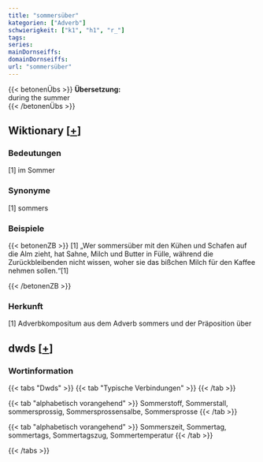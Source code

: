 ```yaml
---
title: "sommersüber"
kategorien: ["Adverb"]
schwierigkeit: ["k1", "h1", "r_"]
tags:
series:
mainDornseiffs:
domainDornseiffs:
url: "sommersüber"
---
```


{{< betonenÜbs >}}
**Übersetzung:**  
during the summer  
{{< /betonenÜbs >}}

## Wiktionary [[+](https://de.wiktionary.org/wiki/sommersüber)]

### Bedeutungen
[1] im Sommer  

### Synonyme
[1] sommers  

### Beispiele
{{< betonenZB >}}
[1] „Wer sommersüber mit den Kühen und Schafen auf die Alm zieht, hat Sahne, Μilch und Butter in Fülle, während die Zurückbleibenden nicht wissen, woher sie das bißchen Milch für den Kaffee nehmen sollen.“[1]  

{{< /betonenZB >}}
### Herkunft
[1] Adverbkompositum aus dem Adverb sommers und der Präposition über  



## dwds [[+](https://www.dwds.de/wb/sommersüber)]

### Wortinformation
{{< tabs "Dwds" >}}
{{< tab "Typische Verbindungen" >}}
{{< /tab >}}

{{< tab "alphabetisch vorangehend" >}}
Sommerstoff, Sommerstall, sommersprossig, Sommersprossensalbe, Sommersprosse
{{< /tab >}}

{{< tab "alphabetisch vorangehend" >}}
Sommerszeit, Sommertag, sommertags, Sommertagszug, Sommertemperatur
{{< /tab >}}

{{< /tabs >}}

